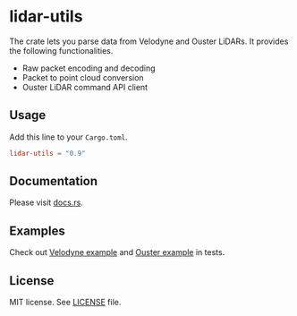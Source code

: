 # lidar-utils

The crate lets you parse data from Velodyne and Ouster LiDARs. It provides the following functionalities.

- Raw packet encoding and decoding
- Packet to point cloud conversion
- Ouster LiDAR command API client

## Usage

Add this line to your `Cargo.toml`.

```toml
lidar-utils = "0.9"
```

## Documentation

Please visit [docs.rs](https://docs.rs/lidar-utils/).

## Examples

Check out [Velodyne example](tests/velodyne.rs) and [Ouster example](tests/ouster.rs) in tests.

## License

MIT license. See [LICENSE](LICENSE) file.
